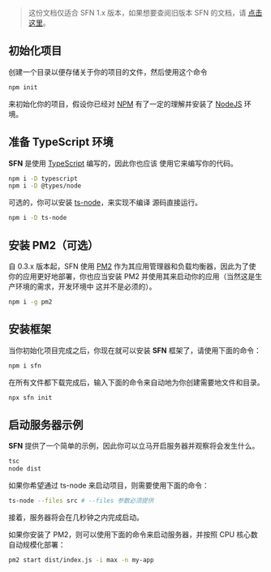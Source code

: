 <!-- title: 起步; order: 1 -->

>这份文档仅适合 SFN 1.x 版本，如果想要查阅旧版本 SFN 的文档，请
>[点击这里](/docs/v0.6.x/getting-started)。

## 初始化项目

创建一个目录以便存储关于你的项目的文件，然后使用这个命令

```sh
npm init
```
来初始化你的项目，假设你已经对 [NPM](https://www.npmjs.com/) 有了一定的理解并安装了
[NodeJS](https://nodejs.org) 环境。

## 准备 TypeScript 环境

**SFN** 是使用 [TypeScript](https://www.typescriptlang.org) 编写的，因此你也应该
使用它来编写你的代码。

```sh
npm i -D typescript
npm i -D @types/node
```

可选的，你可以安装 [ts-node](https://github.com/TypeStrong/ts-node)，来实现不编译
源码直接运行。

```sh
npm i -D ts-node
```

## 安装 PM2（可选）

自 0.3.x 版本起，SFN 使用 [PM2](https://pm2.io) 作为其应用管理器和负载均衡器，因此为了使
你的应用更好地部署，你也应当安装 PM2 并使用其来启动你的应用（当然这是生产环境的需求，开发环境中
这并不是必须的）。

```sh
npm i -g pm2
```

## 安装框架
当你初始化项目完成之后，你现在就可以安装 **SFN** 框架了，请使用下面的命令：

```sh
npm i sfn
```

在所有文件都下载完成后，输入下面的命令来自动地为你创建需要地文件和目录。

```sh
npx sfn init
```

## 启动服务器示例

**SFN** 提供了一个简单的示例，因此你可以立马开启服务器并观察将会发生什么。

```sh
tsc
node dist
```

如果你希望通过 ts-node 来启动项目，则需要使用下面的命令：

```sh
ts-node --files src # --files 参数必须提供
```

接着，服务器将会在几秒钟之内完成启动。

如果你安装了 PM2，则可以使用下面的命令来启动服务器，并按照 CPU 核心数自动规模化部署：

```sh
pm2 start dist/index.js -i max -n my-app
```
